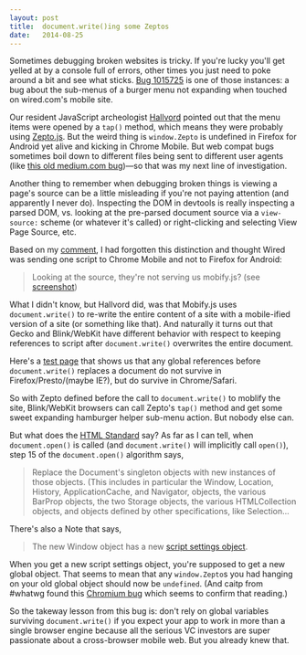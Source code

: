 ```yaml
---
layout: post
title:  document.write()ing some Zeptos
date:   2014-08-25
---
```


Sometimes debugging broken websites is tricky. If you're lucky you'll get yelled at by a console full of errors, other times you just need to poke around a bit and see what sticks. [Bug 1015725][bug] is one of those instances: a bug about the sub-menus of a burger menu not expanding when touched on wired.com's mobile site.

Our resident JavaScript archeologist [Hallvord][hallvord] pointed out that the menu items were opened by a `tap()` method, which means they were probably using [Zepto.js][notzepto]. But the weird thing is `window.Zepto` is undefined in Firefox for Android yet alive and kicking in Chrome Mobile. But web compat bugs sometimes boil down to different files being sent to different user agents (like [this old medium.com bug][mediumbug])&mdash;so that was my next line of investigation.

Another thing to remember when debugging broken things is viewing a page's source can be a little misleading if you're not paying attention (and apparently I never do). Inspecting the DOM in devtools is really inspecting a parsed DOM, vs. looking at the pre-parsed document source via a `view-source:` scheme (or whatever it's called) or right-clicking and selecting View Page Source, etc.

Based on my [comment][comment], I had forgotten this distinction and thought Wired was sending one script to Chrome Mobile and not to Firefox for Android:

> Looking at the source, they're not serving us mobify.js? (see [screenshot][screenshot])

What I didn't know, but Hallvord did, was that Mobify.js uses `document.write()` to re-write the entire content of a site with a mobile-ified version of a site (or something like that). And naturally it turns out that Gecko and Blink/WebKit have different behavior with respect to keeping references to script after `document.write()` overwrites the entire document.

Here's a [test page][test] that shows us that any global references before `document.write()` replaces a document do not survive in Firefox/Presto/(maybe IE?), but do survive in Chrome/Safari.

So with Zepto defined before the call to `document.write()` to moblify the site, Blink/WebKit browsers can call Zepto's `tap()` method and get some sweet expanding hamburger helper sub-menu action. But nobody else can.

But what does the [HTML Standard][spec] say? As far as I can tell, when `document.open()` is called (and `document.write()` will implicitly call `open()`), step 15 of the `document.open()` algorithm says, 

> Replace the Document's singleton objects with new instances of those objects. (This includes in particular the Window, Location, History, ApplicationCache, and Navigator, objects, the various BarProp objects, the two Storage objects, the various HTMLCollection objects, and objects defined by other specifications, like Selection...

There's also a Note that says,

> The new Window object has a new [script settings object][sso].

When you get a new script settings object, you're supposed to get a new global object. That seems to mean that any `window.Zepto`s you had hanging on your old global object should now be `undefined`. (And caitp from #whatwg found this [Chromium bug][crbug] which seems to confirm that reading.)

So the takeway lesson from this bug is: don't rely on global variables surviving `document.write()` if you expect your app to work in more than a single browser engine because all the serious VC investors are super passionate about a cross-browser mobile web. But you already knew that.

[bug]: https://bugzilla.mozilla.org/show_bug.cgi?id=1015725
[mediumbug]: https://bugzilla.mozilla.org/show_bug.cgi?id=946737
[comment]: https://bugzilla.mozilla.org/show_bug.cgi?id=1015725#c3
[screenshot]: https://bug1015725.bugzilla.mozilla.org/attachment.cgi?id=8430267
[notzepto]: http://jquery.com/download/
[hallvord]: https://twitter.com/hallvord
[test]: https://miketaylr.com/bzla/docwrite.html
[spec]: http://www.whatwg.org/specs/web-apps/current-work/#dom-document-open
[sso]: http://www.whatwg.org/specs/web-apps/current-work/#script-settings-object
[crbug]: https://code.google.com/p/chromium/issues/detail?id=149785